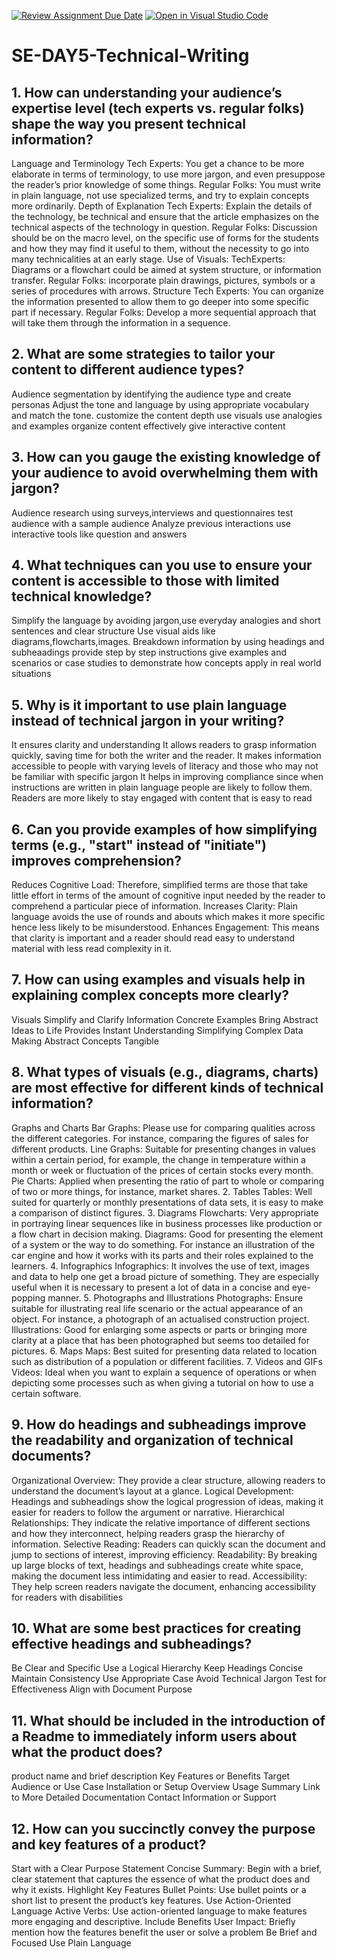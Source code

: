 [![Review Assignment Due Date](https://classroom.github.com/assets/deadline-readme-button-22041afd0340ce965d47ae6ef1cefeee28c7c493a6346c4f15d667ab976d596c.svg)](https://classroom.github.com/a/zsAR-pyY)
[![Open in Visual Studio Code](https://classroom.github.com/assets/open-in-vscode-2e0aaae1b6195c2367325f4f02e2d04e9abb55f0b24a779b69b11b9e10269abc.svg)](https://classroom.github.com/online_ide?assignment_repo_id=15649012&assignment_repo_type=AssignmentRepo)
# SE-DAY5-Technical-Writing
## 1. How can understanding your audience’s expertise level (tech experts vs. regular folks) shape the way you present technical information?
Language and Terminology
Tech Experts: You get a chance to be more elaborate in terms of terminology, to use more jargon, and even presuppose the reader’s prior knowledge of some things.
Regular Folks: You must write in plain language, not use specialized terms, and try to explain concepts more ordinarily.
Depth of Explanation
Tech Experts: Explain the details of the technology, be technical and ensure that the article emphasizes on the technical aspects of the technology in question.
Regular Folks: Discussion should be on the macro level, on the specific use of forms for the students and how they may find it useful to them, without the necessity to go into many technicalities at an early stage.
Use of Visuals:
TechExperts: Diagrams or a flowchart could be aimed at system structure, or information transfer.
Regular Folks: incorporate plain drawings, pictures, symbols or a series of procedures with arrows.
Structure
Tech Experts: You can organize the information presented to allow them to go deeper into some specific part if  necessary.
Regular Folks: Develop a more sequential approach that will take them through the information in a sequence.

## 2. What are some strategies to tailor your content to different audience types?
Audience segmentation by identifying the audience type and create personas
Adjust the tone and language by using appropriate vocabulary and match the tone.
customize the  content depth 
use visuals 
use analogies and examples 
organize content effectively 
give interactive content


## 3. How can you gauge the existing knowledge of your audience to avoid overwhelming them with jargon?
Audience research using surveys,interviews and questionnaires
test audience with a sample audience
Analyze previous interactions
use interactive tools like question and answers

## 4. What techniques can you use to ensure your content is accessible to those with limited technical knowledge?
Simplify the language by avoiding jargon,use everyday analogies and short sentences and clear structure
Use visual aids like diagrams,flowcharts,images.
Breakdown information by using headings and subheaadings
provide step by step instructions
give examples and scenarios or case studies to demonstrate how concepts apply in real world situations

## 5. Why is it important to use plain language instead of technical jargon in your writing?
It ensures clarity and understanding
It allows readers to grasp information quickly, saving time for both the writer and the reader.
It makes information accessible to people with varying levels of literacy and those who may not be familiar with specific jargon
It helps in improving compliance since when instructions are written in plain language people are likely to follow them.
Readers are more likely to stay engaged with content that is easy to read
## 6. Can you provide examples of how simplifying terms (e.g., "start" instead of "initiate") improves comprehension?
Reduces Cognitive Load: Therefore, simplified terms are those that take little effort in terms of the amount of cognitive input needed by the reader to comprehend a particular piece of information.
Increases Clarity: Plain language avoids the use of rounds and abouts which makes it more specific hence less likely to be misunderstood.
Enhances Engagement: This means that clarity is important and a reader should read easy to understand material with less read complexity in it.
## 7. How can using examples and visuals help in explaining complex concepts more clearly?
Visuals Simplify and Clarify Information
Concrete Examples Bring Abstract Ideas to Life
Provides Instant Understanding
Simplifying Complex Data
Making Abstract Concepts Tangible

## 8. What types of visuals (e.g., diagrams, charts) are most effective for different kinds of technical information?
Graphs and Charts
Bar Graphs: Please use for comparing qualities across the different categories. For instance, comparing the figures of sales for different products.
Line Graphs: Suitable for presenting changes in values within a certain period, for example, the change in temperature within a month or week or fluctuation of the prices of certain stocks every month.
Pie Charts: Applied when presenting the ratio of part to whole or comparing of two or more things, for instance, market shares.
2. Tables
Tables: Well suited for quarterly or monthly presentations of data sets, it is easy to make a comparison of distinct figures.
3. Diagrams
Flowcharts: Very appropriate in portraying linear sequences like in business processes like production or a flow chart in decision making.
Diagrams: Good for presenting the element of a system or the way to do something. For instance an illustration of the car engine and how it works with its parts and their roles explained to the learners.
4. Infographics
Infographics: It involves the use of text, images and data to help one get a broad picture of something. They are especially useful when it is necessary to present a lot of data in a concise and eye-popping manner.
5. Photographs and Illustrations
Photographs: Ensure suitable for illustrating real life scenario or the actual appearance of an object. For instance, a photograph of an actualised construction project.
Illustrations: Good for enlarging some aspects or parts or bringing more clarity at a place that has been photographed but seems too detailed for pictures.
6. Maps
Maps: Best suited for presenting data related to location such as distribution of a population or different facilities.
7. Videos and GIFs
Videos: Ideal when you want to explain a sequence of operations or when depicting some processes such as when giving a tutorial on how to use a certain software.

## 9. How do headings and subheadings improve the readability and organization of technical documents?
Organizational Overview: They provide a clear structure, allowing readers to understand the document’s layout at a glance.
Logical Development: Headings and subheadings show the logical progression of ideas, making it easier for readers to follow the argument or narrative.
Hierarchical Relationships: They indicate the relative importance of different sections and how they interconnect, helping readers grasp the hierarchy of information.
Selective Reading: Readers can quickly scan the document and jump to sections of interest, improving efficiency.
Readability: By breaking up large blocks of text, headings and subheadings create white space, making the document less intimidating and easier to read.
Accessibility: They help screen readers navigate the document, enhancing accessibility for readers with disabilities
## 10. What are some best practices for creating effective headings and subheadings?
 Be Clear and Specific
 Use a Logical Hierarchy
 Keep Headings Concise
Maintain Consistency
Use Appropriate Case
Avoid Technical Jargon
Test for Effectiveness
Align with Document Purpose
## 11. What should be included in the introduction of a Readme to immediately inform users about what the product does?
product name and brief description
Key Features or Benefits
Target Audience or Use Case
Installation or Setup Overview
Usage Summary
Link to More Detailed Documentation
Contact Information or Support
## 12. How can you succinctly convey the purpose and key features of a product?
Start with a Clear Purpose Statement
Concise Summary: Begin with a brief, clear statement that captures the essence of what the product does and why it exists.
Highlight Key Features
Bullet Points: Use bullet points or a short list to present the product’s key features.
Use Action-Oriented Language
Active Verbs: Use action-oriented language to make features more engaging and descriptive.
Include Benefits
User Impact: Briefly mention how the features benefit the user or solve a problem
Be Brief and Focused
Use Plain Language

